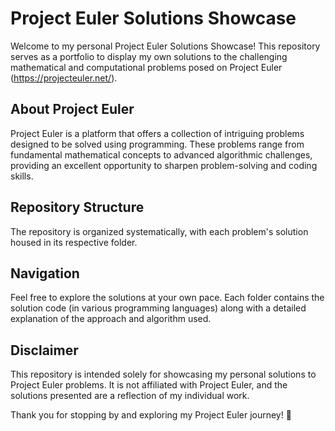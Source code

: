 # Project Euler Solutions Showcase

Welcome to my personal Project Euler Solutions Showcase! This repository serves as a portfolio to display my own solutions to the challenging mathematical and computational problems posed on Project Euler (https://projecteuler.net/).

## About Project Euler

Project Euler is a platform that offers a collection of intriguing problems designed to be solved using programming. These problems range from fundamental mathematical concepts to advanced algorithmic challenges, providing an excellent opportunity to sharpen problem-solving and coding skills.
## Repository Structure

The repository is organized systematically, with each problem's solution housed in its respective folder.


## Navigation

Feel free to explore the solutions at your own pace. Each folder contains the solution code (in various programming languages) along with a detailed explanation of the approach and algorithm used.
## Disclaimer

This repository is intended solely for showcasing my personal solutions to Project Euler problems. It is not affiliated with Project Euler, and the solutions presented are a reflection of my individual work.

Thank you for stopping by and exploring my Project Euler journey! 🌟
